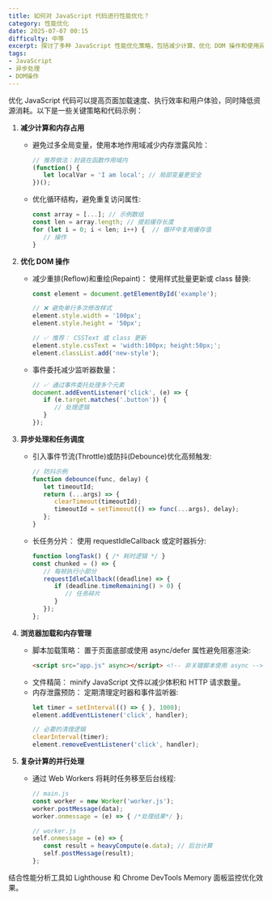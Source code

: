 ```yaml
---
title: 如何对 JavaScript 代码进行性能优化？
category: 性能优化
date: 2025-07-07 00:15
difficulty: 中等
excerpt: 探讨了多种 JavaScript 性能优化策略，包括减少计算、优化 DOM 操作和使用异步处理。示例展示了如何通过代码改进来提升性能。
tags:
- JavaScript
- 异步处理
- DOM操作
---
```

优化 JavaScript 代码可以提高页面加载速度、执行效率和用户体验，同时降低资源消耗。以下是一些关键策略和代码示例：

1. **减少计算和内存占用**
   - 避免过多全局变量，使用本地作用域减少内存泄露风险：
     ```javascript
     // 推荐做法：封装在函数作用域内
     (function() {
        let localVar = 'I am local'; // 局部变量更安全
     })();
     ```
   - 优化循环结构，避免重复访问属性:
     ```javascript
     const array = [...]; // 示例数组
     const len = array.length; // 提前缓存长度
     for (let i = 0; i < len; i++) {  // 循环中复用缓存值
        // 操作
     }
     ```

2. **优化 DOM 操作**
   - 减少重排(Reflow)和重绘(Repaint)： 使用样式批量更新或 class 替换:
     ```javascript
     const element = document.getElementById('example');

     // ❌ 避免单行多次修改样式
     element.style.width = '100px';
     element.style.height = '50px';

     // ✅ 推荐： CSSText 或 class 更新
     element.style.cssText = 'width:100px; height:50px;';
     element.classList.add('new-style');
     ```
   - 事件委托减少监听器数量：
     ```javascript
     // ✅ 通过事件委托处理多个元素
     document.addEventListener('click', (e) => {
        if (e.target.matches('.button')) {
           // 处理逻辑
        }
     });
     ```

3. **异步处理和任务调度**
   - 引入事件节流(Throttle)或防抖(Debounce)优化高频触发:
     ```javascript
     // 防抖示例
     function debounce(func, delay) {
        let timeoutId;
        return (...args) => {
           clearTimeout(timeoutId);
           timeoutId = setTimeout(() => func(...args), delay);
        };
     }
     ```
   - 长任务分片： 使用 requestIdleCallback 或定时器拆分:
     ```javascript
     function longTask() { /* 耗时逻辑 */ }
     const chunked = () => {
        // 每帧执行小部分
        requestIdleCallback((deadline) => {
           if (deadline.timeRemaining() > 0) {
              // 任务碎片
           }
        });
     };
     ```

4. **浏览器加载和内存管理**
   - 脚本加载策略： 置于页面底部或使用 async/defer 属性避免阻塞渲染:
     ```html
     <script src="app.js" async></script> <!-- 非关键脚本使用 async -->
     ```
   - 文件精简： minify JavaScript 文件以减少体积和 HTTP 请求数量。
   - 内存泄露预防： 定期清理定时器和事件监听器:
     ```javascript
     let timer = setInterval(() => { }, 1000);
     element.addEventListener('click', handler);
     
     // 必要的清理逻辑
     clearInterval(timer);
     element.removeEventListener('click', handler);
     ```

5. **复杂计算的并行处理**
   - 通过 Web Workers 将耗时任务移至后台线程:
     ```javascript
     // main.js
     const worker = new Worker('worker.js');
     worker.postMessage(data);
     worker.onmessage = (e) => { /*处理结果*/ };
     
     // worker.js
     self.onmessage = (e) => {
        const result = heavyCompute(e.data); // 后台计算
        self.postMessage(result);
     };
     ```

结合性能分析工具如 Lighthouse 和 Chrome DevTools Memory 面板监控优化效果。
